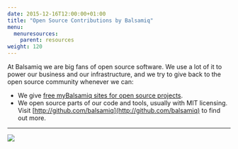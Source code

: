 ```yaml
---
date: 2015-12-16T12:00:00+01:00
title: "Open Source Contributions by Balsamiq"
menu:
  menuresources:
    parent: resources
weight: 120
---
```


At Balsamiq we are big fans of open source software. We use a lot of it to power our business and our infrastructure, and we try to give back to the open source community whenever we can:

*   We give [free myBalsamiq sites for open source projects](http://support.balsamiq.com/customer/portal/articles/105924#oss).
*   We open source parts of our code and tools, usually with MIT licensing. Visit [http://github.com/balsamiq](http://github.com/balsamiq) to find out more.

* * *

[![](/customer/portal/attachments/206115)](http://github.com/balsamiq)